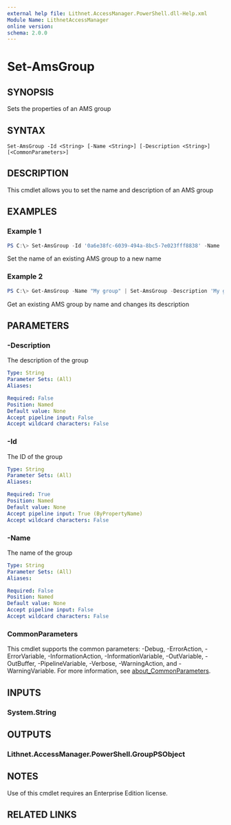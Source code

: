 ```yaml
---
external help file: Lithnet.AccessManager.PowerShell.dll-Help.xml
Module Name: LithnetAccessManager
online version:
schema: 2.0.0
---
```


# Set-AmsGroup

## SYNOPSIS
Sets the properties of an AMS group

## SYNTAX

```
Set-AmsGroup -Id <String> [-Name <String>] [-Description <String>] [<CommonParameters>]
```

## DESCRIPTION
This cmdlet allows you to set the name and description of an AMS group

## EXAMPLES

### Example 1
```powershell
PS C:\> Set-AmsGroup -Id '0a6e38fc-6039-494a-8bc5-7e023fff8838' -Name 'New group name'
```

Set the name of an existing AMS group to a new name

### Example 2
```powershell
PS C:\> Get-AmsGroup -Name "My group" | Set-AmsGroup -Description 'My group description'
```

Get an existing AMS group by name and changes its description

## PARAMETERS

### -Description
The description of the group

```yaml
Type: String
Parameter Sets: (All)
Aliases:

Required: False
Position: Named
Default value: None
Accept pipeline input: False
Accept wildcard characters: False
```

### -Id
The ID of the group

```yaml
Type: String
Parameter Sets: (All)
Aliases:

Required: True
Position: Named
Default value: None
Accept pipeline input: True (ByPropertyName)
Accept wildcard characters: False
```

### -Name
The name of the group

```yaml
Type: String
Parameter Sets: (All)
Aliases:

Required: False
Position: Named
Default value: None
Accept pipeline input: False
Accept wildcard characters: False
```

### CommonParameters
This cmdlet supports the common parameters: -Debug, -ErrorAction, -ErrorVariable, -InformationAction, -InformationVariable, -OutVariable, -OutBuffer, -PipelineVariable, -Verbose, -WarningAction, and -WarningVariable. For more information, see [about_CommonParameters](http://go.microsoft.com/fwlink/?LinkID=113216).

## INPUTS

### System.String

## OUTPUTS

### Lithnet.AccessManager.PowerShell.GroupPSObject

## NOTES
Use of this cmdlet requires an Enterprise Edition license.

## RELATED LINKS
